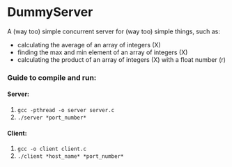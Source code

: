 # DummyServer
A (way too) simple concurrent server for (way too) simple things, such as:

* calculating the average of an array of integers (X)
* finding the max and min element of an array of integers (X)
* calculating the product of an array of integers (X) with a float number (r)

### Guide to compile and run:

#### Server:
1. `gcc -pthread -o server server.c`
2. `./server *port_number*`

#### Client:
1. `gcc -o client client.c`
2. `./client *host_name* *port_number*`

